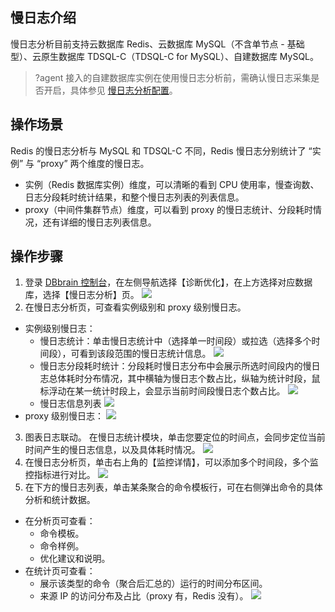
## 慢日志介绍
慢日志分析目前支持云数据库 Redis、云数据库 MySQL（不含单节点 - 基础型）、云原生数据库 TDSQL-C（TDSQL-C for MySQL）、自建数据库 MySQL。
>?agent 接入的自建数据库实例在使用慢日志分析前，需确认慢日志采集是否开启，具体参见 [慢日志分析配置](https://console.cloud.tencent.com/dbbrain/instance?product=dbbrain-mysql)。

## 操作场景
Redis 的慢日志分析与 MySQL 和 TDSQL-C 不同，Redis 慢日志分别统计了 “实例” 与 “proxy” 两个维度的慢日志。
- 实例（Redis 数据库实例）维度，可以清晰的看到 CPU 使用率，慢查询数、日志分段耗时统计结果，和整个慢日志列表的列表信息。
- proxy（中间件集群节点）维度，可以看到 proxy 的慢日志统计、分段耗时情况，还有详细的慢日志列表信息。

## 操作步骤
1. 登录 [DBbrain 控制台](https://console.cloud.tencent.com/dbbrain/slow-sql)，在左侧导航选择【诊断优化】，在上方选择对应数据库，选择【慢日志分析】页。
![](https://main.qcloudimg.com/raw/540e4d8ce49f62a7cf9c1e03cef6c081.png)
2. 在慢日志分析页，可查看实例级别和 proxy 级别慢日志。
 - 实例级别慢日志：
    - 慢日志统计：单击慢日志统计中（选择单一时间段）或拉选（选择多个时间段），可看到该段范围的慢日志统计信息。
![](https://main.qcloudimg.com/raw/533c6ac4e8e6ee1ac1f35105775bf4cd.png)
    - 慢日志分段耗时统计：分段耗时慢日志分布中会展示所选时间段内的慢日志总体耗时分布情况，其中横轴为慢日志个数占比，纵轴为统计时段，鼠标浮动在某一统计时段上，会显示当前时间段慢日志个数占比。
![](https://main.qcloudimg.com/raw/f60c0a52f9e26b5a4b31d5fa118bb4d3.png)
    - 慢日志信息列表
![](https://main.qcloudimg.com/raw/333ef53b03b74842d9f6d1e8f0fc72ce.png)
 - proxy 级别慢日志：
![](https://main.qcloudimg.com/raw/dff5cb10b23027af7fc8bcc20865fe3f.png)
3. 图表日志联动。
在慢日志统计模块，单击您要定位的时间点，会同步定位当前时间产生的慢日志信息，以及具体耗时情况。
![](https://main.qcloudimg.com/raw/8d0596fc23190dffd3371d15a4c3374b.png)
4. 在慢日志分析页，单击右上角的【监控详情】，可以添加多个时间段，多个监控指标进行对比。
![](https://main.qcloudimg.com/raw/2c8b8f1be41ed82699aa8f1ef31f3124.png)
5. 在下方的慢日志列表，单击某条聚合的命令模板行，可在右侧弹出命令的具体分析和统计数据。
 - 在分析页可查看：
    - 命令模板。
    - 命令样例。
    - 优化建议和说明。
 - 在统计页可查看：
    - 展示该类型的命令（聚合后汇总的）运行的时间分布区间。
    - 来源 IP 的访问分布及占比（proxy 有，Redis 没有）。
![](https://main.qcloudimg.com/raw/c144821910a149ee51b807cc1f861627.png)
